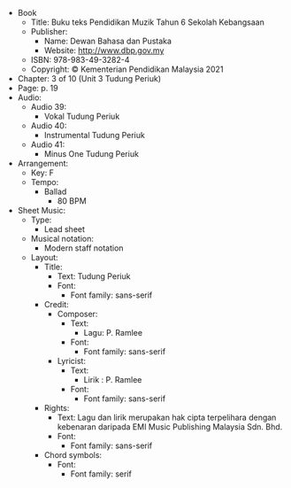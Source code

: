 - Book
  - Title: Buku teks Pendidikan Muzik Tahun 6 Sekolah Kebangsaan
  - Publisher:
    - Name: Dewan Bahasa dan Pustaka
    - Website: http://www.dbp.gov.my
  - ISBN: 978-983-49-3282-4
  - Copyright: © Kementerian Pendidikan Malaysia 2021
- Chapter: 3 of 10 (Unit 3 Tudung Periuk)
- Page: p. 19
- Audio:
  - Audio 39:
    - Vokal Tudung Periuk
  - Audio 40:
    - Instrumental Tudung Periuk
  - Audio 41:
    - Minus One Tudung Periuk
- Arrangement:
  - Key: F
  - Tempo:
    - Ballad
      - 80 BPM
- Sheet Music:
  - Type:
    - Lead sheet
  - Musical notation:
    - Modern staff notation
  - Layout:
    - Title:
      - Text: Tudung Periuk
      - Font:
        - Font family: sans-serif
    - Credit:
      - Composer:
        - Text:
          - Lagu: P. Ramlee
        - Font:
          - Font family: sans-serif
      - Lyricist:
        - Text:
          - Lirik : P. Ramlee
        - Font:
          - Font family: sans-serif
    - Rights:
      - Text: Lagu dan lirik merupakan hak cipta terpelihara dengan kebenaran daripada EMI Music Publishing Malaysia Sdn. Bhd.
      - Font:
        - Font family: sans-serif
    - Chord symbols:
      - Font:
        - Font family: serif
